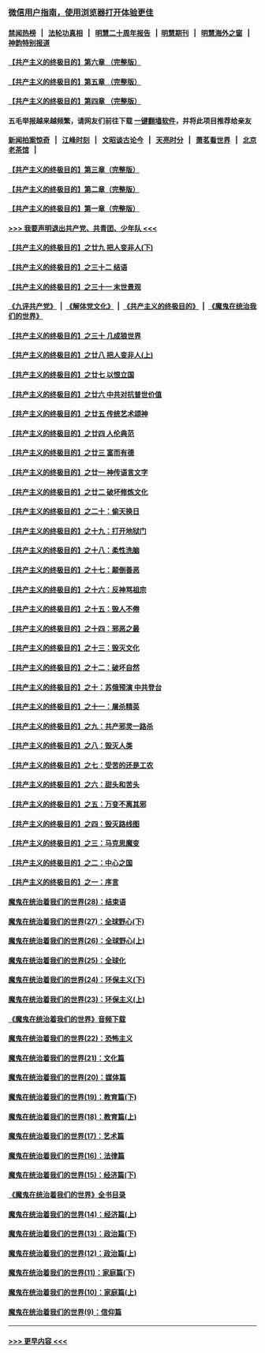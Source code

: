 ### [微信用户指南，使用浏览器打开体验更佳](https://github.com/gfw-breaker/banned-news1/blob/master/indexes/wechat-guide.md?t=0)
#### [禁闻热榜](热点新闻.md?t=0)  &nbsp;&nbsp;|&nbsp;&nbsp; [法轮功真相](https://github.com/gfw-breaker/truth/blob/master/README.md?t=0) &nbsp;&nbsp;|&nbsp;&nbsp; [明慧二十周年报告](https://github.com/gfw-breaker/mh-reports/blob/master/README.md?t=0) &nbsp;&nbsp;|&nbsp;&nbsp;[明慧期刊](https://github.com/gfw-breaker/mh-qikan) &nbsp;&nbsp;|&nbsp;&nbsp; [明慧海外之窗](https://github.com/gfw-breaker/mh-news/blob/master/README.md?t=0) &nbsp;&nbsp;|&nbsp;&nbsp; [神韵特别报道](https://github.com/gfw-breaker/mh-news/blob/master/shenyun.md?t=0)
#### [【共产主义的终极目的】第六章 （完整版）](../pages/nsc422/n11428913.md?t=02070122) 
#### [【共产主义的终极目的】第五章 （完整版）](../pages/nsc422/n11428912.md?t=02070122) 
#### [【共产主义的终极目的】第四章 （完整版）](../pages/nsc422/n11428907.md?t=02070122) 
#### 五毛举报越来越频繁，请网友们前往下载 [一键翻墙软件](https://github.com/gfw-breaker/ssr-accounts)，并将此项目推荐给亲友
#### [新闻拍案惊奇](https://github.com/gfw-breaker/banned-news1/blob/master/pages/link4.md) &nbsp;&nbsp;|&nbsp;&nbsp; [江峰时刻](https://github.com/gfw-breaker/banned-news1/blob/master/pages/link4.md) &nbsp;&nbsp;|&nbsp;&nbsp; [文昭谈古论今](https://github.com/gfw-breaker/banned-news1/blob/master/pages/link4.md) &nbsp;&nbsp;|&nbsp;&nbsp; [天亮时分](https://github.com/gfw-breaker/banned-news1/blob/master/pages/link4.md) &nbsp;&nbsp;|&nbsp;&nbsp; [萧茗看世界](https://github.com/gfw-breaker/banned-news1/blob/master/pages/link4.md) &nbsp;&nbsp;|&nbsp;&nbsp; [北京老茶馆](https://github.com/gfw-breaker/banned-news1/blob/master/pages/link4.md) &nbsp;&nbsp;|&nbsp;&nbsp; 
#### [【共产主义的终极目的】第三章（完整版）](../pages/nsc422/n11428848.md?t=02070122) 
#### [【共产主义的终极目的】第二章（完整版）](../pages/nsc422/n11428831.md?t=02070122) 
#### [【共产主义的终极目的】第一章（完整版）](../pages/nsc422/n11417651.md?t=02070122) 
#### [>>> 我要声明退出共产党、共青团、少年队 <<<](https://github.com/begood0513/goodnews/blob/master/quit/letter.md) 
#### [【共产主义的终极目的】之廿九 把人变非人(下)](../pages/nsc422/n11344140.md?t=02070122) 
#### [【共产主义的终极目的】之三十二 结语](../pages/nsc422/n11360535.md?t=02070122) 
#### [【共产主义的终极目的】之三十一 末世景观](../pages/nsc422/n11351129.md?t=02070122) 
#### [《九评共产党》](https://github.com/begood0513/9ping.md/blob/master/README.md) &nbsp;|&nbsp; [《解体党文化》](../../../../jtdwh.md/blob/master/README.md)  &nbsp;|&nbsp; [《共产主义的终极目的》](../../../../gczydzjmd.md/blob/master/README.md) &nbsp;|&nbsp; [《魔鬼在统治我们的世界》](../../../../mgztzwmdsj.md/blob/master/README.md) 
#### [【共产主义的终极目的】之三十 几成狼世界](../pages/nsc422/n11348280.md?t=02070122) 
#### [【共产主义的终极目的】之廿八 把人变非人(上)](../pages/nsc422/n11340492.md?t=02070122) 
#### [【共产主义的终极目的】之廿七 以恨立国](../pages/nsc422/n11336944.md?t=02070122) 
#### [【共产主义的终极目的】之廿六 中共对抗普世价值](../pages/nsc422/n11324785.md?t=02070122) 
#### [【共产主义的终极目的】之廿五 传统艺术颂神](../pages/nsc422/n11296396.md?t=02070122) 
#### [【共产主义的终极目的】之廿四 人伦典范](../pages/nsc422/n11296397.md?t=02070122) 
#### [【共产主义的终极目的】之廿三 富而有德](../pages/nsc422/n11283598.md?t=02070122) 
#### [【共产主义的终极目的】之廿一 神传语言文字](../pages/nsc422/n11263265.md?t=02070122) 
#### [【共产主义的终极目的】之廿二 破坏修炼文化](../pages/nsc422/n11245728.md?t=02070122) 
#### [【共产主义的终极目的】之二十：偷天换日](../pages/nsc422/n11238846.md?t=02070122) 
#### [【共产主义的终极目的】之十九：打开地狱门](../pages/nsc422/n11206376.md?t=02070122) 
#### [【共产主义的终极目的】之十八：柔性洗脑](../pages/nsc422/n11199994.md?t=02070122) 
#### [【共产主义的终极目的】之十七：颠倒善恶](../pages/nsc422/n11179782.md?t=02070122) 
#### [【共产主义的终极目的】之十六：反神骂祖宗](../pages/nsc422/n11166798.md?t=02070122) 
#### [【共产主义的终极目的】之十五：毁人不倦](../pages/nsc422/n11166792.md?t=02070122) 
#### [【共产主义的终极目的】之十四：邪恶之最](../pages/nsc422/n11150249.md?t=02070122) 
#### [【共产主义的终极目的】之十三：毁灭文化](../pages/nsc422/n11135227.md?t=02070122) 
#### [【共产主义的终极目的】之十二：破坏自然](../pages/nsc422/n11135214.md?t=02070122) 
#### [【共产主义的终极目的】之十：苏俄预演 中共登台](../pages/nsc422/n11118424.md?t=02070122) 
#### [【共产主义的终极目的】之十一：屠杀精英](../pages/nsc422/n11118442.md?t=02070122) 
#### [【共产主义的终极目的】之九：共产邪灵一路杀](../pages/nsc422/n11114139.md?t=02070122) 
#### [【共产主义的终极目的】之八：毁灭人类](../pages/nsc422/n11108503.md?t=02070122) 
#### [【共产主义的终极目的】之七：受苦的还是工农](../pages/nsc422/n11101809.md?t=02070122) 
#### [【共产主义的终极目的】之六：甜头和苦头](../pages/nsc422/n11096971.md?t=02070122) 
#### [【共产主义的终极目的】之五：万变不离其邪](../pages/nsc422/n11091285.md?t=02070122) 
#### [【共产主义的终极目的】之四：毁灭路线图](../pages/nsc422/n11086284.md?t=02070122) 
#### [【共产主义的终极目的】之三：马克思魔变](../pages/nsc422/n11061941.md?t=02070122) 
#### [【共产主义的终极目的】之二：中心之国](../pages/nsc422/n11047728.md?t=02070122) 
#### [【共产主义的终极目的】之一：序言](../pages/nsc422/n11086077.md?t=02070122) 
#### [魔鬼在统治着我们的世界(28)：结束语](../pages/nsc422/n10936246.md?t=02070122) 
#### [魔鬼在统治着我们的世界(27)：全球野心(下)](../pages/nsc422/n10928319.md?t=02070122) 
#### [魔鬼在统治着我们的世界(26)：全球野心(上)](../pages/nsc422/n10900318.md?t=02070122) 
#### [魔鬼在统治着我们的世界(25)：全球化](../pages/nsc422/n10788205.md?t=02070122) 
#### [魔鬼在统治着我们的世界(24)：环保主义(下)](../pages/nsc422/n10695307.md?t=02070122) 
#### [魔鬼在统治着我们的世界(23)：环保主义(上)](../pages/nsc422/n10688613.md?t=02070122) 
#### [《魔鬼在统治着我们的世界》音频下载](../pages/nsc422/n10635553.md?t=02070122) 
#### [魔鬼在统治着我们的世界(22)：恐怖主义](../pages/nsc422/n10614727.md?t=02070122) 
#### [魔鬼在统治着我们的世界(21)：文化篇](../pages/nsc422/n10597706.md?t=02070122) 
#### [魔鬼在统治着我们的世界(20)：媒体篇](../pages/nsc422/n10586579.md?t=02070122) 
#### [魔鬼在统治着我们的世界(19)：教育篇(下)](../pages/nsc422/n10564808.md?t=02070122) 
#### [魔鬼在统治着我们的世界(18)：教育篇(上)](../pages/nsc422/n10526970.md?t=02070122) 
#### [魔鬼在统治着我们的世界(17)：艺术篇](../pages/nsc422/n10499093.md?t=02070122) 
#### [魔鬼在统治着我们的世界(16)：法律篇](../pages/nsc422/n10485969.md?t=02070122) 
#### [魔鬼在统治着我们的世界(15)：经济篇(下)](../pages/nsc422/n10469975.md?t=02070122) 
#### [《魔鬼在统治着我们的世界》全书目录](../pages/nsc422/n10464261.md?t=02070122) 
#### [魔鬼在统治着我们的世界(14)：经济篇(上)](../pages/nsc422/n10457370.md?t=02070122) 
#### [魔鬼在统治着我们的世界(13)：政治篇(下)](../pages/nsc422/n10448270.md?t=02070122) 
#### [魔鬼在统治着我们的世界(12)：政治篇(上)](../pages/nsc422/n10444576.md?t=02070122) 
#### [魔鬼在统治着我们的世界(11)：家庭篇(下)](../pages/nsc422/n10440961.md?t=02070122) 
#### [魔鬼在统治着我们的世界(10)：家庭篇(上)](../pages/nsc422/n10435448.md?t=02070122) 
#### [魔鬼在统治着我们的世界(9)：信仰篇](../pages/nsc422/n10432159.md?t=02070122) 

----
#### [ >>> 更早内容 <<< ](../indexes/nsc422-earlier.md)
